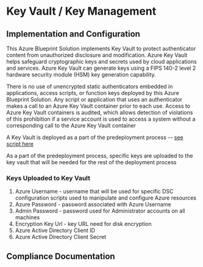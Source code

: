 # Key Vault / Key Management

## Implementation and Configuration
This Azure Blueprint Solution implements Key Vault to protect authenticator content from unauthorized disclosure and modification. Azure Key Vault helps safeguard cryptographic keys and secrets used by cloud applications and services. Azure Key Vault can generate keys using a FIPS 140-2 level 2 hardware security module (HSM) key generation capability.

There is no use of unencrypted static authenticators embedded in applications, access scripts, or function keys deployed by this Azure Blueprint Solution. Any script or application that uses an authenticator makes a call to an Azure Key Vault container prior to each use. Access to Azure Key Vault containers is audited, which allows detection of violations of this prohibition if a service account is used to access a system without a corresponding call to the Azure Key Vault container

A Key Vault is deployed as a part of the predeployment process -- [see script here](https://github.com/AppliedIS/azure-blueprint/blob/master/predeploy/Orchestration_InitialSetup.ps1)

As a part of the predeployment process, specific keys are uploaded to the key vault that will be needed for the rest of the deployment process

### Keys Uploaded to Key Vault

1) Azure Username - username that will be used for specific DSC configuration scripts used to manipulate and configure Azure resources
2) Azure Password - password associated with Azure Username
3) Admin Password - password used for Administrator accounts on all machines
4) Encryption Key Url - key URL need for disk encryption
5) Azure Active Directory Client ID
6) Azure Active Directory Client Secret

## Compliance Documentation
